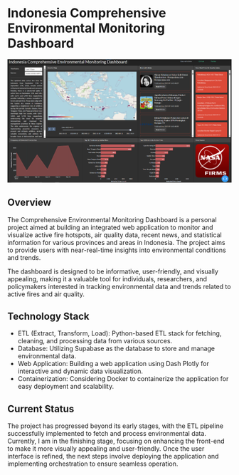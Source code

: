 # Indonesia Comprehensive Environmental Monitoring Dashboard

![Dashboard Screenshot](documentation/screen-capture-dashboard.png)

## Overview
The Comprehensive Environmental Monitoring Dashboard is a personal project aimed at building an integrated web application to monitor and visualize active fire hotspots, air quality data, recent news, and statistical information for various provinces and areas in Indonesia. The project aims to provide users with near-real-time insights into environmental conditions and trends.

The dashboard is designed to be informative, user-friendly, and visually appealing, making it a valuable tool for individuals, researchers, and policymakers interested in tracking environmental data and trends related to active fires and air quality.

## Technology Stack
* ETL (Extract, Transform, Load): Python-based ETL stack for fetching, cleaning, and processing data from various sources.
* Database: Utilizing Supabase as the database to store and manage environmental data.
* Web Application: Building a web application using Dash Plotly for interactive and dynamic data visualization.
* Containerization: Considering Docker to containerize the application for easy deployment and scalability.

## Current Status
The project has progressed beyond its early stages, with the ETL pipeline successfully implemented to fetch and process environmental data. Currently, I am in the finishing stage, focusing on enhancing the front-end to make it more visually appealing and user-friendly. Once the user interface is refined, the next steps involve deploying the application and implementing orchestration to ensure seamless operation.